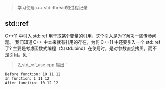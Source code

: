 > 学习使用c++ std::thread的过程记录

## std::ref
C++11 中引入 std::ref 用于取某个变量的引用，这个引入是为了解决一些传参问题。
我们知道 C++ 中本来就有引用的存在，为何 C++11 中还要引入一个 std::ref 了? 主要是考虑函数式编程（如 std::bind）在使用时，是对参数直接拷贝，而不是引用。见：

> 2_std_ref_use.cpp
输出：

```
Before function: 10 11 12
In function: 1 11 12
After function: 10 12 12

```